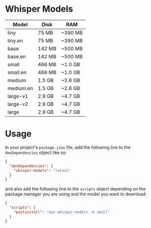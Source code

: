 # Whisper Models

|   Model   |  Disk  |   RAM   |
|-----------|--------|---------|
| tiny      |  75 MB | ~390 MB |
| tiny.en   |  75 MB | ~390 MB |
| base      | 142 MB | ~500 MB |
| base.en   | 142 MB | ~500 MB |
| small     | 466 MB | ~1.0 GB |
| small.en  | 466 MB | ~1.0 GB |
| medium    | 1.5 GB | ~2.6 GB |
| medium.en | 1.5 GB | ~2.6 GB |
| large-v1  | 2.9 GB | ~4.7 GB |
| large-v2  | 2.9 GB | ~4.7 GB |
| large     | 2.9 GB | ~4.7 GB |

# Usage

In your project's `package.json` file, add the following line to the `devDependencies` object like so:
```json
{
  "devDependencies": {
    "whisper-models": "latest"
  }
}
```

and also add the following line to the `scripts` object depending on the package manager you are using and the model you want to download:
```json
{
  "scripts": {
    "postinstall": "npx whisper-models -m small"
  }
}
